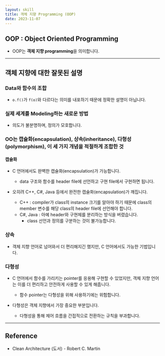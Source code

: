 ```yaml
---
layout: skill
title: 객체 지향 Programming (OOP)
date: 2023-11-07
---
```





## OOP : Object Oriented Programming

- OOP는 **객체 지향 programming**을 의미합니다.




---




## 객체 지향에 대한 잘못된 설명

### Data와 함수의 조합

- `o.f()`가 `f(o)`와 다르다는 의미를 내포하기 때문에 정확한 설명이 아닙니다.

### 실제 세계를 Modeling하는 새로운 방법

- 의도가 불분명하며, 정의가 모호합니다.

### OO는 캡슐화(encapsulation), 상속(inheritance), 다형성(polymorphism), 이 세 가지 개념을 적절하게 조합한 것

#### 캡슐화

- C 언어에서도 완벽한 캡슐화(encapsulation)가 가능합니다.
    - data 구조와 함수를 header file에 선언하고 구현 file에서 구현하면 됩니다.

- 오히려 C++, C#, Java 등에서 완전한 캡슐화(encapsulation)가 깨집니다.
    - C++ : compiler가 class의 instance 크기를 알아야 하기 때문에 class의 member 변수를 해당 class의 header file에 선언해야 합니다.
    - C#, Java : 아예 header와 구현체를 분리하는 방식을 버렸습니다.
        - class 선언과 정의를 구분하는 것이 불가능합니다.

### 상속

- 객체 지향 언어로 넘어와서 더 편리해지긴 했지만, C 언어에서도 가능한 기법입니다.

### 다형성

- C 언어에서 함수를 가리키는 pointer를 응용해 구현할 수 있었지만, 객체 지향 언어는 이를 더 편리하고 안전하게 사용할 수 있게 해줍니다.
    - 함수 pointer는 다형성을 위해 사용하기에는 위험합니다.

- 다형성은 객체 지향에서 가장 중요한 부분입니다.
    - 다형성을 통해 제어 흐름을 간접적으로 전환하는 규칙을 부과합니다.




---




## Reference

- Clean Architecture (도서) - Robert C. Martin